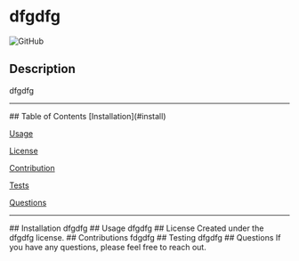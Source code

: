 # dfgdfg
  ![GitHub](https://img.shields.io/github/license/undefined/undefined?color=39%2C%20255%2C%200%20&style=for-the-badge)
  ## Description
  dfgdfg
  <hr>
  ## Table of Contents
  [Installation](#install)

  [Usage](#usage)

  [License](#license)

  [Contribution](#contribute)

  [Tests](#tests)

  [Questions](#questions)
  <hr>
  ## Installation
  dfgdfg
  ## Usage
  dfgdfg
  ## License
  Created under the dfgdfg license.
  ## Contributions
  fdgdfg
  ## Testing
  dfgdfg
  ## Questions
  If you have any questions, please feel free to reach out. <br>  
  